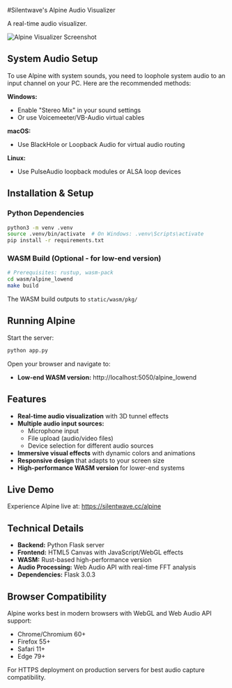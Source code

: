 #Silentwave's Alpine Audio Visualizer

A real-time audio visualizer. 

![Alpine Visualizer Screenshot](https://i.imgur.com/92bvUXM.jpeg)

## System Audio Setup

To use Alpine with system sounds, you need to loophole system audio to an input channel on your PC. Here are the recommended methods:

**Windows:**
- Enable "Stereo Mix" in your sound settings
- Or use Voicemeeter/VB-Audio virtual cables

**macOS:**
- Use BlackHole or Loopback Audio for virtual audio routing

**Linux:**
- Use PulseAudio loopback modules or ALSA loop devices

## Installation & Setup

### Python Dependencies
```bash
python3 -m venv .venv
source .venv/bin/activate  # On Windows: .venv\Scripts\activate
pip install -r requirements.txt
```

### WASM Build (Optional - for low-end version)
```bash
# Prerequisites: rustup, wasm-pack
cd wasm/alpine_lowend
make build
```

The WASM build outputs to `static/wasm/pkg/`

## Running Alpine

Start the server:
```bash
python app.py
```

Open your browser and navigate to:
- **Low-end WASM version:** http://localhost:5050/alpine_lowend

## Features

- **Real-time audio visualization** with 3D tunnel effects
- **Multiple audio input sources:**
  - Microphone input
  - File upload (audio/video files)
  - Device selection for different audio sources
- **Immersive visual effects** with dynamic colors and animations
- **Responsive design** that adapts to your screen size
- **High-performance WASM version** for lower-end systems

## Live Demo

Experience Alpine live at: https://silentwave.cc/alpine

## Technical Details

- **Backend:** Python Flask server
- **Frontend:** HTML5 Canvas with JavaScript/WebGL effects
- **WASM:** Rust-based high-performance version
- **Audio Processing:** Web Audio API with real-time FFT analysis
- **Dependencies:** Flask 3.0.3

## Browser Compatibility

Alpine works best in modern browsers with WebGL and Web Audio API support:
- Chrome/Chromium 60+
- Firefox 55+
- Safari 11+
- Edge 79+

For HTTPS deployment on production servers for best audio capture compatibility.
